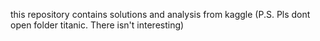 this repository contains solutions and analysis from kaggle
(P.S. Pls dont open folder titanic. There isn't interesting)
